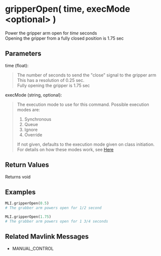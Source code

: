 # gripperOpen( time, execMode \<optional> )

Power the gripper arm open for *time* seconds  
Opening the gripper from a fully closed position is 1.75 sec

## Parameters

time (float):  
> The number of seconds to send the "close" signal to the gripper arm  
> This has a resolution of 0.25 sec.  
> Fully opening the gripper is 1.75 sec

execMode (string, optional):
> The execution mode to use for this command. Possible execution modes are:
>
> 1. Synchronous
> 1. Queue
> 1. Ignore
> 1. Override
>
> If not given, defaults to the execution mode given on class initiation.  
> For details on how these modes work, see [Here](../executionModes.md)

## Return Values

Returns void

## Examples

```py
MLI.gripperOpen(0.5)
# The grabber arm powers open for 1/2 second

MLI.gripperOpen(1.75)
# The grabber arm powers open for 1 3/4 seconds
```

## Related Mavlink Messages

- MANUAL_CONTROL
